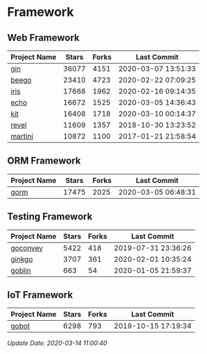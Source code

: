 # Framework

## Web Framework

| Project Name | Stars | Forks | Last Commit |
| ------------ | ----- | ----- | ----------- |
| [gin](https://github.com/gin-gonic/gin) | 36077 | 4151 | 2020-03-07 13:51:33 |
| [beego](https://github.com/astaxie/beego) | 23410 | 4723 | 2020-02-22 07:09:25 |
| [iris](https://github.com/kataras/iris) | 17668 | 1962 | 2020-02-16 09:14:35 |
| [echo](https://github.com/labstack/echo) | 16672 | 1525 | 2020-03-05 14:36:43 |
| [kit](https://github.com/go-kit/kit) | 16408 | 1718 | 2020-03-10 00:14:37 |
| [revel](https://github.com/revel/revel) | 11609 | 1357 | 2018-10-30 13:23:52 |
| [martini](https://github.com/go-martini/martini) | 10872 | 1100 | 2017-01-21 21:58:54 |

## ORM Framework

| Project Name | Stars | Forks | Last Commit |
| ------------ | ----- | ----- | ----------- |
| [gorm](https://github.com/jinzhu/gorm) | 17475 | 2025 | 2020-03-05 06:48:31 |

## Testing Framework

| Project Name | Stars | Forks | Last Commit |
| ------------ | ----- | ----- | ----------- |
| [goconvey](https://github.com/smartystreets/goconvey) | 5422 | 418 | 2019-07-31 23:36:26 |
| [ginkgo](https://github.com/onsi/ginkgo) | 3707 | 361 | 2020-02-01 10:35:24 |
| [goblin](https://github.com/franela/goblin) | 663 | 54 | 2020-01-05 21:59:37 |

## IoT Framework

| Project Name | Stars | Forks | Last Commit |
| ------------ | ----- | ----- | ----------- |
| [gobot](https://github.com/hybridgroup/gobot) | 6298 | 793 | 2019-10-15 17:19:34 |

*Update Date: 2020-03-14 11:00:40*